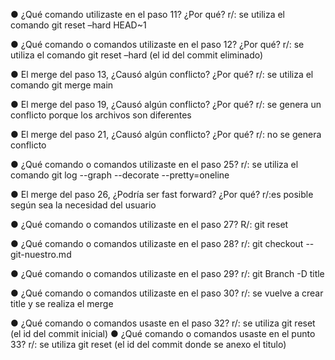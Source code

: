 ● ¿Qué comando utilizaste en el paso 11? ¿Por qué?
r/: se utiliza el comando git reset –hard HEAD~1

● ¿Qué comando o comandos utilizaste en el paso 12? ¿Por qué?
r/: se utiliza el comando git reset –hard (el id del commit eliminado)

● El merge del paso 13, ¿Causó algún conflicto? ¿Por qué?
r/: se utiliza el comando git merge main

● El merge del paso 19, ¿Causó algún conflicto? ¿Por qué?
r/: se genera un conflicto porque los archivos son diferentes 

● El merge del paso 21, ¿Causó algún conflicto? ¿Por qué?
r/: no se genera conflicto 

● ¿Qué comando o comandos utilizaste en el paso 25?
r/: se utiliza el comando git log --graph --decorate --pretty=oneline

● El merge del paso 26, ¿Podría ser fast forward? ¿Por qué?
r/:es posible según sea la necesidad del usuario

● ¿Qué comando o comandos utilizaste en el paso 27?
R/: git reset

● ¿Qué comando o comandos utilizaste en el paso 28?
r/: git checkout -- git-nuestro.md

● ¿Qué comando o comandos utilizaste en el paso 29?
r/: git Branch -D title

● ¿Qué comando o comandos utilizaste en el paso 30?
r/: se vuelve a crear title y se realiza el merge 

● ¿Qué comando o comandos usaste en el paso 32?
r/: se utiliza git reset (el id del commit inicial)
● ¿Qué comando o comandos usaste en el punto 33?
r/: se utiliza git reset (el id del commit donde se anexo el titulo) 
